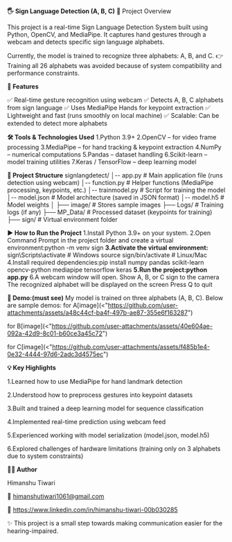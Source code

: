 **🖐️ Sign Language Detection (A, B, C)**
📌 Project Overview

This project is a real-time Sign Language Detection System built using Python, OpenCV, and MediaPipe.
It captures hand gestures through a webcam and detects specific sign language alphabets.

Currently, the model is trained to recognize three alphabets: A, B, and C.
👉 Training all 26 alphabets was avoided because of system compatibility and performance constraints.


**🚀 Features**

✅ Real-time gesture recognition using webcam
✅ Detects A, B, C alphabets from sign language
✅ Uses MediaPipe Hands for keypoint extraction
✅ Lightweight and fast (runs smoothly on local machine)
✅ Scalable: Can be extended to detect more alphabets




**🛠️ Tools & Technologies Used**
1.Python 3.9+
2.OpenCV – for video frame processing
3.MediaPipe – for hand tracking & keypoint extraction
4.NumPy – numerical computations
5.Pandas – dataset handling
6.Scikit-learn – model training utilities
7.Keras / TensorFlow – deep learning model



**📂 Project Structure**
signlangdetect/
│-- app.py             # Main application file (runs detection using webcam)
│-- function.py        # Helper functions (MediaPipe processing, keypoints, etc.)
│-- trainmodel.py      # Script for training the model
│-- model.json         # Model architecture (saved in JSON format)
│-- model.h5           # Model weights
│
├── image/             # Stores sample images
├── Logs/              # Training logs (if any)
├── MP_Data/           # Processed dataset (keypoints for training)
├── sign/              # Virtual environment folder



**▶️ How to Run the Project**
1.Install Python 3.9+ on your system.
2.Open Command Prompt in the project folder and create a virtual environment:python -m venv sign
**3.Activate the virtual environment:**
sign\Scripts\activate     # Windows
source sign/bin/activate  # Linux/Mac
4.Install required dependencies:pip install numpy pandas scikit-learn opencv-python mediapipe tensorflow keras
**5.Run the project:python app.py**
6.A webcam window will open.
Show A, B, or C sign to the camera
The recognized alphabet will be displayed on the screen
Press Q to quit



**📸 Demo:(must see)**
My model is trained on three alphabets (A, B, C). Below are sample demos:
for A[image](<"https://github.com/user-attachments/assets/a48c44cf-ba4f-497b-ae87-355e6f163287")

for B[image](<"https://github.com/user-attachments/assets/40e604ae-092a-42d9-8c01-b60ce3a45c72")

for C[image](<"https://github.com/user-attachments/assets/f485b1e4-0e32-4444-97d6-2adc3d4575ec")


**💡 Key Highlights**

1.Learned how to use MediaPipe for hand landmark detection

2.Understood how to preprocess gestures into keypoint datasets

3.Built and trained a deep learning model for sequence classification

4.Implemented real-time prediction using webcam feed

5.Experienced working with model serialization (model.json, model.h5)

6.Explored challenges of hardware limitations (training only on 3 alphabets due to system constraints)



**👨‍💻 Author**

Himanshu Tiwari

📧 himanshutiwari1061@gmail.com

🔗 https://www.linkedin.com/in/himanshu-tiwari-00b030285

✨ This project is a small step towards making communication easier for the hearing-impaired.